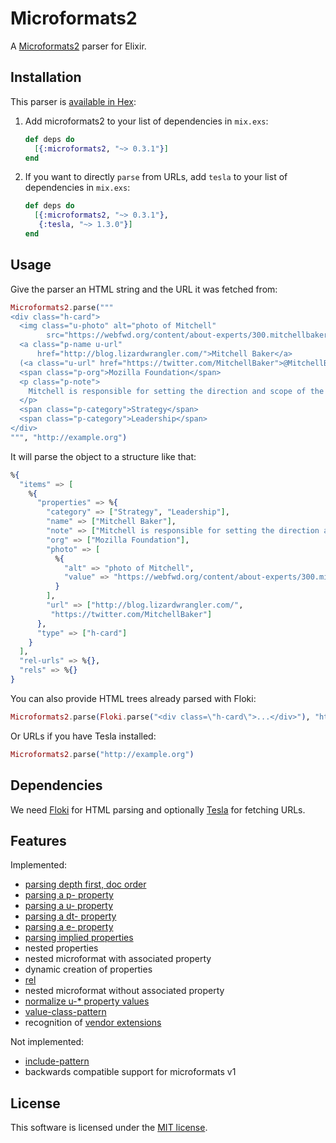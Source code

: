 # Microformats2

A [Microformats2](http://microformats.org/wiki/microformats2) parser for Elixir.

## Installation

This parser is [available in Hex](https://hex.pm/packages/microformats2):

1. Add microformats2 to your list of dependencies in `mix.exs`:

   ```elixir
   def deps do
     [{:microformats2, "~> 0.3.1"}]
   end
   ```

2. If you want to directly `parse` from URLs, add `tesla` to your list of dependencies in `mix.exs`:

   ```elixir
   def deps do
     [{:microformats2, "~> 0.3.1"},
      {:tesla, "~> 1.3.0"}]
   end
   ```

## Usage

Give the parser an HTML string and the URL it was fetched from:

```elixir
Microformats2.parse("""
<div class="h-card">
  <img class="u-photo" alt="photo of Mitchell"
        src="https://webfwd.org/content/about-experts/300.mitchellbaker/mentor_mbaker.jpg"/>
  <a class="p-name u-url"
      href="http://blog.lizardwrangler.com/">Mitchell Baker</a>
  (<a class="u-url" href="https://twitter.com/MitchellBaker">@MitchellBaker</a>)
  <span class="p-org">Mozilla Foundation</span>
  <p class="p-note">
    Mitchell is responsible for setting the direction and scope of the Mozilla Foundation and its activities.
  </p>
  <span class="p-category">Strategy</span>
  <span class="p-category">Leadership</span>
</div>
""", "http://example.org")
```

It will parse the object to a structure like that:

```elixir
%{
  "items" => [
    %{
      "properties" => %{
        "category" => ["Strategy", "Leadership"],
        "name" => ["Mitchell Baker"],
        "note" => ["Mitchell is responsible for setting the direction and scope of the Mozilla Foundation and its activities."],
        "org" => ["Mozilla Foundation"],
        "photo" => [
          %{
            "alt" => "photo of Mitchell",
            "value" => "https://webfwd.org/content/about-experts/300.mitchellbaker/mentor_mbaker.jpg"
          }
        ],
        "url" => ["http://blog.lizardwrangler.com/",
         "https://twitter.com/MitchellBaker"]
      },
      "type" => ["h-card"]
    }
  ],
  "rel-urls" => %{},
  "rels" => %{}
}
```

You can also provide HTML trees already parsed with Floki:

```elixir
Microformats2.parse(Floki.parse("<div class=\"h-card\">...</div>"), "http://example.org")
```

Or URLs if you have Tesla installed:

```elixir
Microformats2.parse("http://example.org")
```

## Dependencies

We need [Floki](https://github.com/philss/floki) for HTML parsing and optionally
[Tesla](https://github.com/teamon/tesla) for fetching URLs.

## Features

Implemented:

- [parsing depth first, doc order](http://microformats.org/wiki/microformats2-parsing#parse_a_document_for_microformats)
- [parsing a p- property](http://microformats.org/wiki/microformats2-parsing#parsing_a_p-_property)
- [parsing a u- property](http://microformats.org/wiki/microformats2-parsing#parsing_a_u-_property)
- [parsing a dt- property](http://microformats.org/wiki/microformats2-parsing#parsing_a_dt-_property)
- [parsing a e- property](http://microformats.org/wiki/microformats2-parsing#parsing_an_e-_property)
- [parsing implied properties](http://microformats.org/wiki/microformats-2-parsing#parsing_for_implied_properties)
- nested properties
- nested microformat with associated property
- dynamic creation of properties
- [rel](http://microformats.org/wiki/rel)
- nested microformat without associated property
- [normalize u-\* property values](http://microformats.org/wiki/microformats2-parsing-faq#normalizing_u-.2A_property_values)
- [value-class-pattern](http://microformats.org/wiki/value-class-pattern)
- recognition of [vendor extensions](http://microformats.org/wiki/microformats2#VENDOR_EXTENSIONS)

Not implemented:

- [include-pattern](http://microformats.org/wiki/include-pattern)
- backwards compatible support for microformats v1

## License

This software is licensed under the [MIT license](https://choosealicense.com/licenses/mit/).
